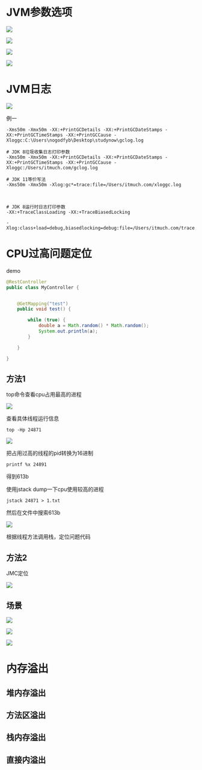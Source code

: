 # JVM参数选项

![](img\1.png)

![](img\2.png)

![](img\3.png)

![](img\4.png)

# JVM日志

![](img\5.png)

例一

```
-Xms50m -Xmx50m -XX:+PrintGCDetails -XX:+PrintGCDateStamps -XX:+PrintGCTimeStamps -XX:+PrintGCCause -Xloggc:C:\Users\nogodfyb\Desktop\studynow\gclog.log
```

```
# JDK 8垃圾收集日志打印参数
-Xms50m -Xmx50m -XX:+PrintGCDetails -XX:+PrintGCDateStamps -XX:+PrintGCTimeStamps -XX:+PrintGCCause -Xloggc:/Users/itmuch.com/gclog.log

# JDK 11等价写法
-Xms50m -Xmx50m -Xlog:gc*=trace:file=/Users/itmuch.com/xloggc.log



# JDK 8运行时日志打印参数
-XX:+TraceClassLoading -XX:+TraceBiasedLocking

-Xlog:class+load=debug,biasedlocking=debug:file=/Users/itmuch.com/trace.log
```

# CPU过高问题定位

demo

```java
@RestController
public class MyController {


    @GetMapping("test")
    public void test() {

        while (true) {
            double a = Math.random() * Math.random();
            System.out.println(a);
        }

    }

}
```

## 方法1

top命令查看cpu占用最高的进程

![](img\6.png)

查看具体线程运行信息

```shell
top -Hp 24871
```

![](img\7.png)

把占用过高的线程的pid转换为16进制

```
printf %x 24891
```

得到613b

使用jstack dump一下cpu使用较高的进程



```
jstack 24871 > 1.txt
```

然后在文件中搜索613b

![](img\8.png)

根据线程方法调用栈，定位问题代码

## 方法2

JMC定位

![](img\9.png)

## 场景

![](img\10.png)

![](img\11.png)

![](img\12.png)

# 内存溢出

## 堆内存溢出

## 方法区溢出

## 栈内存溢出

## 直接内溢出